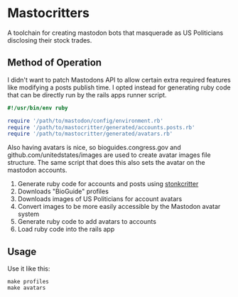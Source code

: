 # Mastocritters

A toolchain for creating mastodon bots that masquerade as US Politicians
disclosing their stock trades.

## Method of Operation

I didn't want to patch Mastodons API to allow certain extra required features like modifying
a posts publish time. I opted instead for generating ruby code that can be directly run by the rails
apps runner script.

```ruby
#!/usr/bin/env ruby

require '/path/to/mastodon/config/environment.rb'
require '/path/to/mastocritter/generated/accounts.posts.rb'
require '/path/to/mastocritter/generated/avatars.rb'
```

Also having avatars is nice, so bioguides.congress.gov and github.com/unitedstates/images are used
to create avatar images file structure.  The same script that does this also sets the avatar on the
mastodon accounts.

1. Generate ruby code for accounts and posts using [stonkcritter](https://github.com/penguinpowernz/stonkcritter)
1. Downloads "BioGuide" profiles
1. Downloads images of US Politicians for account avatars
1. Convert images to be more easily accessible by the Mastodon avatar system
1. Generate ruby code to add avatars to accounts
1. Load ruby code into the rails app

## Usage

Use it like this:

    make profiles
    make avatars
